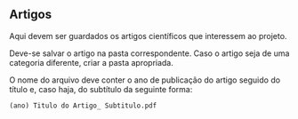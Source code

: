 ## Artigos

Aqui devem ser guardados os artigos científicos que interessem ao projeto.

Deve-se salvar o artigo na pasta correspondente. Caso o artigo seja de uma categoria diferente, criar a pasta apropriada.

O nome do arquivo deve conter o ano de publicação do artigo seguido do título e, caso haja, do subtítulo da seguinte forma:

`(ano) Titulo do Artigo_ Subtitulo.pdf`

